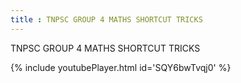 ```yaml
---
title : TNPSC GROUP 4 MATHS SHORTCUT TRICKS
---
```


TNPSC GROUP 4 MATHS SHORTCUT TRICKS



{% include youtubePlayer.html id='SQY6bwTvqj0' %}
